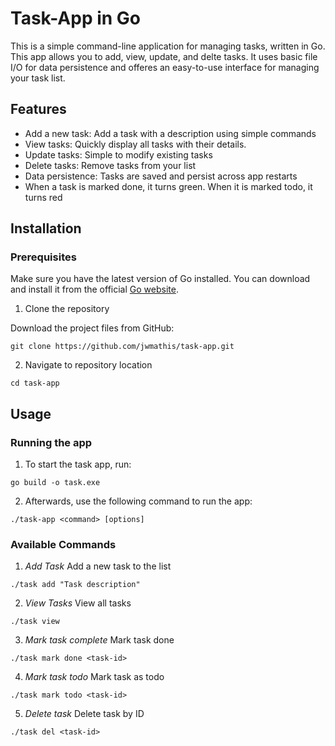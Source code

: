# Task-App in Go

This is a simple command-line application for managing tasks, written in Go. This app allows you to add, 
view, update, and delte tasks. It uses basic file I/O for data persistence and offeres an easy-to-use 
interface for managing your task list.

## Features
* Add a new task: Add a task with a description using simple commands
* View tasks: Quickly display all tasks with their details.
* Update tasks: Simple to modify existing tasks
* Delete tasks: Remove tasks from your list
* Data persistence: Tasks are saved and persist across app restarts
* When a task is marked done, it turns green. When it is marked todo, it turns red

## Installation

### Prerequisites

Make sure you have the latest version of Go installed. You can download and install it from the official [Go website](https://go.dev/).

1. Clone the repository

Download the project files from GitHub:
```
git clone https://github.com/jwmathis/task-app.git
```
2. Navigate to repository location
```
cd task-app
```

## Usage

### Running the app
1. To start the task app, run:

```
go build -o task.exe
```
2. Afterwards, use the following command to run the app:

```
./task-app <command> [options]
```
### Available Commands
1. *Add Task* Add a new task to the list
```
./task add "Task description"
```
2. *View Tasks* View all tasks
```
./task view
```
3. *Mark task complete* Mark task done
```
./task mark done <task-id>
```
4. *Mark task todo* Mark task as todo
```
./task mark todo <task-id>
```
5. *Delete task* Delete task by ID
```
./task del <task-id>
```
